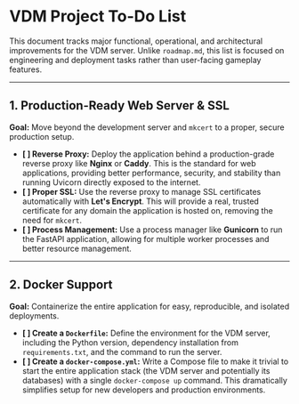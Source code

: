 # VDM Project To-Do List

This document tracks major functional, operational, and architectural improvements for the VDM server. Unlike `roadmap.md`, this list is focused on engineering and deployment tasks rather than user-facing gameplay features.

---
## 1. Production-Ready Web Server & SSL

**Goal:** Move beyond the development server and `mkcert` to a proper, secure production setup.

- **[ ] Reverse Proxy:** Deploy the application behind a production-grade reverse proxy like **Nginx** or **Caddy**. This is the standard for web applications, providing better performance, security, and stability than running Uvicorn directly exposed to the internet.
- **[ ] Proper SSL:** Use the reverse proxy to manage SSL certificates automatically with **Let's Encrypt**. This will provide a real, trusted certificate for any domain the application is hosted on, removing the need for `mkcert`.
- **[ ] Process Management:** Use a process manager like **Gunicorn** to run the FastAPI application, allowing for multiple worker processes and better resource management.

---
## 2. Docker Support

**Goal:** Containerize the entire application for easy, reproducible, and isolated deployments.

- **[ ] Create a `Dockerfile`:** Define the environment for the VDM server, including the Python version, dependency installation from `requirements.txt`, and the command to run the server.
- **[ ] Create a `docker-compose.yml`:** Write a Compose file to make it trivial to start the entire application stack (the VDM server and potentially its databases) with a single `docker-compose up` command. This dramatically simplifies setup for new developers and production environments.
